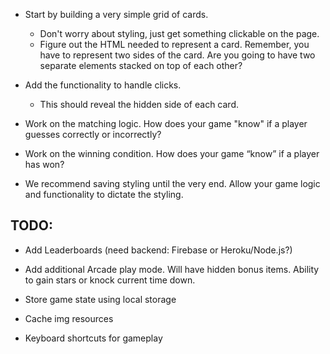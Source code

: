 - Start by building a very simple grid of cards.
   - Don't worry about styling, just get something clickable on the page.
   - Figure out the HTML needed to represent a card. Remember, you have to represent two sides of the card. Are you going to have two separate elements stacked on top of each other?

- Add the functionality to handle clicks.
    - This should reveal the hidden side of each card.

- Work on the matching logic. How does your game "know" if a player guesses correctly or incorrectly?

- Work on the winning condition. How does your game “know” if a player has won?

- We recommend saving styling until the very end. Allow your game logic and functionality to dictate the styling.

## TODO:
* Add Leaderboards (need backend: Firebase or Heroku/Node.js?)

* Add additional Arcade play mode. Will have hidden bonus items. Ability to gain stars or knock current time down.

* Store game state using local storage

* Cache img resources

* Keyboard shortcuts for gameplay